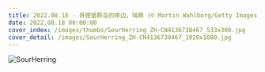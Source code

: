 ```yaml
---
title: 2022.08.18 - 哥德堡群岛的岸边，瑞典 (© Martin Wahlborg/Getty Images)
date: 2022.08.18 00:00:00
cover_index: /images/thumbs/SourHerring_ZH-CN4136738467_533x300.jpg
cover_detail: /images/SourHerring_ZH-CN4136738467_1920x1080.jpg
---
```


![SourHerring](/images/SourHerring_ZH-CN4136738467_1920x1080.jpg)

